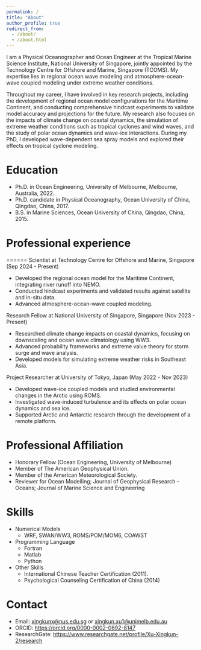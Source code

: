 ```yaml
---
permalink: /
title: "About"
author_profile: true
redirect_from: 
  - /about/
  - /about.html
---
```


I am a Physical Oceanographer and Ocean Engineer at the Tropical Marine Science Institute, National University of Singapore, jointly appointed by the Technology Centre for Offshore and Marine, Singapore (TCOMS). My expertise lies in regional ocean wave modeling and atmosphere-ocean-wave coupled modeling under extreme weather conditions. 

Throughout my career, I have involved in key research projects, including the development of regional ocean model configurations for the Maritime Continent, and conducting comprehensive hindcast experiments to validate model accuracy and projections for the future. My research also focuses on the impacts of climate change on coastal dynamics, the simulation of extreme weather conditions such as tropical cyclones and wind waves, and the study of polar ocean dynamics and wave-ice interactions. During my PhD, I developed wave-dependent sea spray models and explored their effects on tropical cyclone modeling. 

Education
======
* Ph.D. in Ocean Engineering, University of Melbourne, Melbourne, Australia, 2022.
* Ph.D. candidate in Physical Oceanography, Ocean University of China, Qingdao, China, 2017.
* B.S. in Marine Sciences, Ocean University of China, Qingdao, China, 2015.

Professional experience
======
======
Scientist at Technology Centre for Offshore and Marine, Singapore (Sep 2024 - Present)
  * Developed the regional ocean model for the Maritime Continent, integrating river runoff into NEMO.
  * Conducted hindcast experiments and validated results against satellite and in-situ data.
  * Advanced atmosphere-ocean-wave coupled modeling.
    
Research Fellow at National University of Singapore, Singapore (Nov 2023 - Present)
  * Researched climate change impacts on coastal dynamics, focusing on downscaling and ocean wave climatology using WW3.
  * Advanced probability frameworks and extreme value theory for storm surge and wave analysis.
  * Developed models for simulating extreme weather risks in Southeast Asia.
    
Project Researcher at University of Tokyo, Japan (May 2022 - Nov 2023)
  * Developed wave-ice coupled models and studied environmental changes in the Arctic using ROMS.
  * Investigated wave-induced turbulence and its effects on polar ocean dynamics and sea ice.
  * Supported Arctic and Antarctic research through the development of a remote platform.

Professional Affiliation
======
* Honorary Fellow (Ocean Engineering, University of Melbourne)
* Member of The American Geophysical Union.
* Member of the American Meteorological Society.
* Reviewer for Ocean Modelling; Journal of Geophysical Research – Oceans; Journal of Marine Science and Engineering

Skills
======
* Numerical Models
  * WRF, SWAN/WW3, ROMS/POM/MOM6, COAWST
* Programming Language
  * Fortran
  * Matlab
  * Python
* Other Skills
  * International Chinese Teacher Certification (2011).
  * Psychological Counseling Certification of China (2014)

Contact
======
* Email: xingkunx@nus.edu.sg or xingkun.xu1@unimelb.edu.au
* ORCID: https://orcid.org/0000-0002-0692-8147
* ResearchGate: https://www.researchgate.net/profile/Xu-Xingkun-2/research


